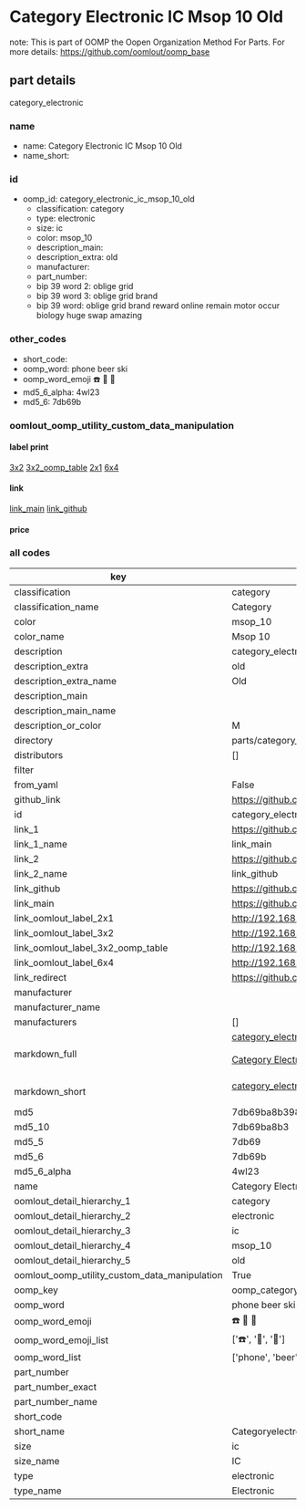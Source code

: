 # Category Electronic IC Msop 10 Old  

note: This is part of OOMP the Oopen Organization Method For Parts. For more details: https://github.com/oomlout/oomp_base

##  part details
  



category_electronic



### name
* name: Category Electronic IC Msop 10 Old
* name_short: 
### id
* oomp_id: category_electronic_ic_msop_10_old
  * classification: category
  * type: electronic
  * size: ic
  * color: msop_10
  * description_main: 
  * description_extra: old
  * manufacturer: 
  * part_number: 
  * bip 39 word 2: oblige grid
  * bip 39 word 3: oblige grid brand
  * bip 39 word: oblige grid brand reward online remain motor occur biology huge swap amazing

### other_codes
* short_code: 
* oomp_word: phone beer ski
* oomp_word_emoji :phone: :beer: :ski:
* md5_6_alpha: 4wl23
* md5_6: 7db69b






### oomlout_oomp_utility_custom_data_manipulation
#### label print
[3x2](http://192.168.1.245:1112/?label=oomp%204wl23)
[3x2_oomp_table](http://192.168.1.108:1112/?label=oomp%204wl23)
[2x1](http://192.168.1.242:1112/?label=oomp%204wl23)
[6x4](http://192.168.1.55:1112/?label=oomp%204wl23)    

#### link

[link_main](https://github.com/oomlout/oomlout_oomp_version_1_messy/tree/main/parts/category_electronic_ic_msop_10_old) [link_github](https://github.com/oomlout/oomlout_oomp_version_1_messy/tree/main/parts/category_electronic_ic_msop_10_old)                             

#### price







### all codes 
| key | value |  
| --- | --- |  
| classification | category |  
| classification_name | Category |  
| color | msop_10 |  
| color_name | Msop 10 |  
| description | category_electronic |  
| description_extra | old |  
| description_extra_name | Old |  
| description_main |  |  
| description_main_name |  |  
| description_or_color | M  |  
| directory | parts/category_electronic_ic_msop_10_old |  
| distributors | [] |  
| filter |  |  
| from_yaml | False |  
| github_link | https://github.com/oomlout/oomlout_oomp_part_src/tree/main/parts/category_electronic_ic_msop_10_old |  
| id | category_electronic_ic_msop_10_old |  
| link_1 | https://github.com/oomlout/oomlout_oomp_version_1_messy/tree/main/parts/category_electronic_ic_msop_10_old |  
| link_1_name | link_main |  
| link_2 | https://github.com/oomlout/oomlout_oomp_version_1_messy/tree/main/parts/category_electronic_ic_msop_10_old |  
| link_2_name | link_github |  
| link_github | https://github.com/oomlout/oomlout_oomp_version_1_messy/tree/main/parts/category_electronic_ic_msop_10_old |  
| link_main | https://github.com/oomlout/oomlout_oomp_version_1_messy/tree/main/parts/category_electronic_ic_msop_10_old |  
| link_oomlout_label_2x1 | http://192.168.1.242:1112/?label=oomp%204wl23 |  
| link_oomlout_label_3x2 | http://192.168.1.245:1112/?label=oomp%204wl23 |  
| link_oomlout_label_3x2_oomp_table | http://192.168.1.108:1112/?label=oomp%204wl23 |  
| link_oomlout_label_6x4 | http://192.168.1.55:1112/?label=oomp%204wl23 |  
| link_redirect | https://github.com/oomlout/oomlout_oomp_version_1_messy/tree/main/parts/category_electronic_ic_msop_10_old |  
| manufacturer |  |  
| manufacturer_name |  |  
| manufacturers | [] |  
| markdown_full | [category_electronic_ic_msop_10_old](none)<br>[](none)<br>[Category Electronic Ic Msop 10 Old](none)<br><br> |  
| markdown_short | [category_electronic_ic_msop_10_old](none)<br><br> |  
| md5 | 7db69ba8b398d20ed64d7b8a36199cc1 |  
| md5_10 | 7db69ba8b3 |  
| md5_5 | 7db69 |  
| md5_6 | 7db69b |  
| md5_6_alpha | 4wl23 |  
| name | Category Electronic IC Msop 10 Old |  
| oomlout_detail_hierarchy_1 | category |  
| oomlout_detail_hierarchy_2 | electronic |  
| oomlout_detail_hierarchy_3 | ic |  
| oomlout_detail_hierarchy_4 | msop_10 |  
| oomlout_detail_hierarchy_5 | old |  
| oomlout_oomp_utility_custom_data_manipulation | True |  
| oomp_key | oomp_category_electronic_ic_msop_10_old |  
| oomp_word | phone beer ski |  
| oomp_word_emoji | :phone: :beer: :ski: |  
| oomp_word_emoji_list | [':phone:', ':beer:', ':ski:'] |  
| oomp_word_list | ['phone', 'beer', 'ski'] |  
| part_number |  |  
| part_number_exact |  |  
| part_number_name |  |  
| short_code |  |  
| short_name | Categoryelectronic |  
| size | ic |  
| size_name | IC |  
| type | electronic |  
| type_name | Electronic |  
